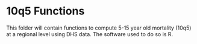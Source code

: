 # 10q5 Functions

This folder will contain functions to compute 5-15 year old mortality (10q5) at a regional level using DHS data.
The software used to do so is R.